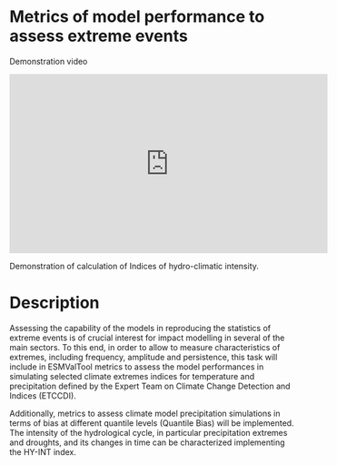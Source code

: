 # Metrics of model performance to assess extreme events

Demonstration video
<iframe width="560" height="315" src="https://www.youtube.com/embed/iPrIsomsvD4" frameborder="0" allowfullscreen></iframe>

Demonstration of calculation of Indices of hydro-climatic intensity.

# Description
Assessing the capability of the models in reproducing the statistics of extreme events is of crucial interest for impact modelling in several of the main sectors. To this end, in order to allow to measure characteristics of extremes, including frequency, amplitude and persistence, this task will include in ESMValTool metrics to assess the model performances in simulating selected climate extremes indices for temperature and precipitation defined by the Expert Team on Climate Change Detection and Indices (ETCCDI).

Additionally, metrics to assess climate model precipitation simulations in terms of bias at different quantile levels (Quantile Bias) will be implemented. The intensity of the hydrological cycle, in particular precipitation extremes and droughts, and its changes in time can be characterized implementing the HY-INT index.
